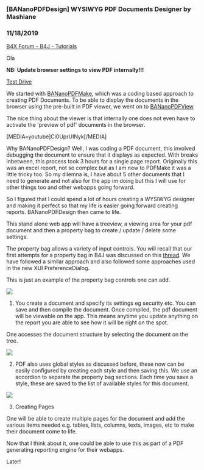 ### [BANanoPDFDesign] WYSIWYG PDF Documents Designer by Mashiane
### 11/18/2019
[B4X Forum - B4J - Tutorials](https://www.b4x.com/android/forum/threads/111443/)

Ola  
  
**NB: Update browser settings to view PDF internally!!!**  
  
[Test Drive](https://github.com/Mashiane/BANanoPDFMake/raw/master/Run-BANanoPDFDesign.zip)  
  
We started with [BANanoPDFMake](https://www.b4x.com/android/forum/threads/bananopdfmake-client-side-pdf-document-generation.111304/), which was a coding based approach to creating PDF Documents. To be able to display the documents in the browser using the pre-built in PDF viewer, we went on to [BANanoPDFView](https://www.b4x.com/android/forum/threads/bananopdfview-jquery-in-browser-pdf-viewer.111351/#content)  
  
The nice thing about the viewer is that internally one does not even have to activate the 'preview of pdf' documents in the browser.  
  
[MEDIA=youtube]Ci0UprUINyk[/MEDIA]  
  
Why BANanoPDFDesign? Well, I was coding a PDF document, this involved debugging the document to ensure that it displays as expected. With breaks inbetween, this process took 3 hours for a single page report. Originally this was an excel report, not so complex but as I am new to PDFMake it was a little tricky too. So my dilemna is, I have about 5 other documents that I need to generate and not also for the app im doing but this I will use for other things too and other webapps going forward.  
  
So I figured that I could spend a lot of hours creating a WYSIWYG designer and making it perfect so that my life is easier going forward creating reports. BANanoPDFDesign then came to life.  
  
This stand alone web app will have a treeview, a viewing area for your pdf document and then a property bag to create / update / delete some settings.  
  
The property bag allows a variety of input controls. You will recall that our first attempts for a property bag in B4J was discussed on this [thread](https://www.b4x.com/android/forum/threads/mashpropertybag.71947/#post-457241). We have followed a similar approach and also followed some approaches used in the new XUI PreferenceDialog.  
  
This is just an example of the property bag controls one can add.  
  
![](https://www.b4x.com/android/forum/attachments/85581)  
  
1. You create a document and specify its settings eg security etc. You can save and then compile the document. Once compiled, the pdf document will be viewable on the app. This means anytime you update anything on the report you are able to see how it will be right on the spot.  
  
One accesses the document structure by selecting the document on the tree.  
  
![](https://www.b4x.com/android/forum/attachments/85582)  
  
2. PDF also uses global styles as discussed before, these now can be easily configured by creating each style and then saving this. We use an accordion to separate the property bag sections. Each time you save a style, these are saved to the list of available styles for this document.  
  
![](https://www.b4x.com/android/forum/attachments/85583)  
  
3. Creating Pages  
  
One will be able to create multiple pages for the document and add the various items needed e.g. tables, lists, columns, texts, images, etc to make their document come to life.  
  
Now that I think about it, one could be able to use this as part of a PDF generating reporting engine for their webapps.  
  
Later!